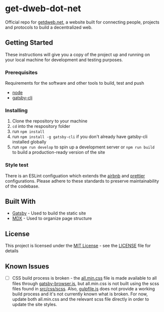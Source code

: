 # get-dweb-dot-net

Official repo for [getdweb.net](https://getdweb.net/), a website built for connecting people,
projects and protocols to build a decentralized web.

## Getting Started

These instructions will give you a copy of the project up and running on
your local machine for development and testing purposes.

### Prerequisites

Requirements for the software and other tools to build, test and push

- [node](https://nodejs.org/en/download/)
- [gatsby-cli](https://www.npmjs.com/package/gatsby-cli)

### Installing

1. Clone the repository to your machine
1. `cd` into the respository folder
1. run `npm install`
1. run `npm install -g gatsby-cli` if you don't already have gatsby-cli installed globally
1. run `npm run develop` to spin up a development server or `npm run build` to build a production-ready version of the site

### Style test

There is an ESLint configuation which extends the [airbnb](https://github.com/airbnb/javascript/tree/master/packages/eslint-config-airbnb) and [prettier](https://github.com/prettier/eslint-config-prettier/) configurations. Please adhere to these standards to preserve maintainability of the codebase.

## Built With

- [Gatsby](https://www.gatsbyjs.com/) - Used to build the static site
- [MDX](https://mdxjs.com/) - Used to organize page structure

## License

This project is licensed under the [MIT License](LICENSE) - see the [LICENSE](LICENSE) file for
details

## Known Issues

- [ ] CSS build process is broken - the [all.min.css](static/css/all.min.css) file is made available to all files through [gatsby-browser.js](gatsby-browser.js), but all.min.css is not built using the scss files found in [src/css/scss](src/css/scss). Also, [gulpfile.js](gulpfile.js) does not provide a working build process and it's not currently known what is broken. For now, update both all.min.css and the relevant scss file directly in order to update the site styles.
